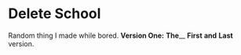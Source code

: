 # Delete School
Random thing I made while bored. 
__**Version** **One:**__ **The**__ **First** __and__ **Last** version.
